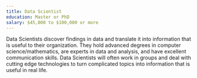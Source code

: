 ```yaml
---
title: Data Scientist
education: Master or PhD
salary: $45,000 to $100,000 or more
---
```

Data Scientists discover findings in data and translate it into information that is useful to their organization. They hold advanced degrees in computer science/mathematics, are experts in data and analysis, and have excellent communication skills. Data Scientists will often work in groups and deal with cutting edge technologies to turn complicated topics into information that is useful in real life.